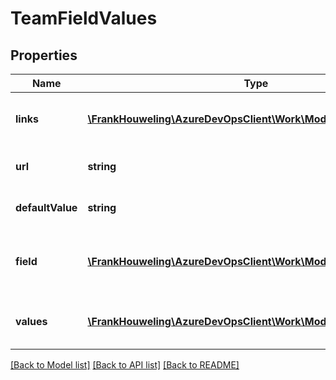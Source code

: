 # TeamFieldValues

## Properties
Name | Type | Description | Notes
------------ | ------------- | ------------- | -------------
**links** | [**\FrankHouweling\AzureDevOpsClient\Work\Model\ReferenceLinks**](ReferenceLinks.md) | Collection of links relevant to resource | [optional] 
**url** | **string** | Full http link to the resource | [optional] 
**defaultValue** | **string** | The default team field value | [optional] 
**field** | [**\FrankHouweling\AzureDevOpsClient\Work\Model\FieldReference**](FieldReference.md) | Shallow ref to the field being used as a team field | [optional] 
**values** | [**\FrankHouweling\AzureDevOpsClient\Work\Model\TeamFieldValue[]**](TeamFieldValue.md) | Collection of all valid team field values | [optional] 

[[Back to Model list]](../README.md#documentation-for-models) [[Back to API list]](../README.md#documentation-for-api-endpoints) [[Back to README]](../README.md)


